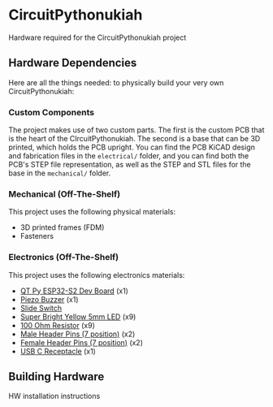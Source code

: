 # CircuitPythonukiah
Hardware required for the CircuitPythonukiah project

## Hardware Dependencies
Here are all the things needed: to physically build your very own CircuitPythonukiah:

### Custom Components

The project makes use of two custom parts. The first is the custom PCB that is the heart
of the CIrcuitPythonukiah.  The second is a base that can be 3D printed, which holds the
PCB upright.  You can find the PCB KiCAD design and fabrication files in the
`electrical/` folder, and you can find both the PCB's STEP file representation, as well
as the STEP and STL files for the base in the `mechanical/` folder.

### Mechanical (Off-The-Shelf)

This project uses the following physical materials:

* 3D printed frames (FDM)
* Fasteners

### Electronics (Off-The-Shelf)
This project uses the following electronics materials:

* [QT Py ESP32-S2 Dev Board](https://www.adafruit.com/product/5325) (x1)
* [Piezo Buzzer](https://www.adafruit.com/product/160) (x1)
* [Slide Switch](https://www.digikey.com/en/products/detail/e-switch/EG1218/101726)
* [Super Bright Yellow 5mm LED](https://www.adafruit.com/product/2700>) (x9)
* [100 Ohm Resistor](https://www.digikey.com/en/products/detail/yageo/CFR-25JB-52-100R/246) (x9)
* [Male Header Pins (7 position)](https://www.digikey.com/en/products/detail/sullins-connector-solutions/PEC07SFAN/859448) (x2)
* [Female Header Pins (7 position)](https://www.digikey.com/en/products/detail/sullins-connector-solutions/PPPC071LFBN-RC/810179) (x2)
* [USB C Receptacle](https://www.digikey.com/en/products/detail/cui-devices/UJC-VP-3-SMT-TR/14310511) (x1)


## Building Hardware

HW installation instructions
